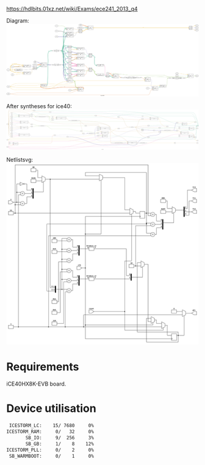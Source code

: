 https://hdlbits.01xz.net/wiki/Exams/ece241_2013_q4

Diagram:\
![](diagram.svg)

After syntheses for ice40:\
![](diagram-ice40.svg)

Netlistsvg:\
![](netlist.svg)

# Requirements

iCE40HX8K-EVB board.

# Device utilisation

```
 ICESTORM_LC:    15/ 7680     0%
ICESTORM_RAM:     0/   32     0%
       SB_IO:     9/  256     3%
       SB_GB:     1/    8    12%
ICESTORM_PLL:     0/    2     0%
 SB_WARMBOOT:     0/    1     0%
```